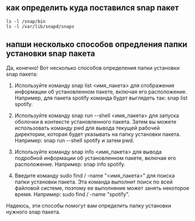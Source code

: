 ## как определить куда поставился snap пакет

```
ls -l /snap/bin
ls -l /var/lib/snapd/snaps
```

## напши несколько способов опредления папки установки snap пакета

Да, конечно! Вот несколько способов определения папки установки snap пакета:

1. Используйте команду snap list <имя_пакета> для отображения информации об установленном пакете, включая его расположение. Например, для пакета spotify команда будет выглядеть так: snap list spotify.

2. Используйте команду snap run --shell <имя_пакета> для запуска оболочки в контексте установленного пакета. Затем вы можете использовать команду pwd для вывода текущей рабочей директории, которая будет указывать на папку установки пакета. Например: snap run --shell spotify и затем pwd.

3. Используйте команду snap info <имя_пакета> для вывода подробной информации об установленном пакете, включая его расположение. Например: snap info spotify.

4. Введите команду sudo find / -name "<имя_пакета>" для поиска папки установки пакета. Эта команда выполнит поиск по всей файловой системе, поэтому ее выполнение может занять некоторое время. Например: sudo find / -name "spotify".

Надеюсь, эти способы помогут вам определить папку установки нужного snap пакета.

